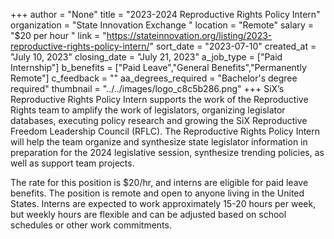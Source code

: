 +++
author = "None"
title = "2023-2024 Reproductive Rights Policy Intern"
organization = "State Innovation Exchange "
location = "Remote"
salary = "$20 per hour "
link = "https://stateinnovation.org/listing/2023-reproductive-rights-policy-intern/"
sort_date = "2023-07-10"
created_at = "July 10, 2023"
closing_date = "July 21, 2023"
a_job_type = ["Paid Internship"]
b_benefits = ["Paid Leave","General Benefits","Permanently Remote"]
c_feedback = ""
aa_degrees_required = "Bachelor's degree required"
thumbnail = "../../images/logo_c8c5b286.png"
+++
SiX’s Reproductive Rights Policy Intern supports the work of the Reproductive Rights team to amplify the work of legislators, organizing legislator databases, executing policy research and growing the SiX Reproductive Freedom Leadership Council (RFLC). The Reproductive Rights Policy Intern will help the team organize and synthesize state legislator information in preparation for the 2024 legislative session, synthesize trending policies, as well as support team projects. 

The rate for this position is $20/hr, and interns are eligible for paid leave benefits. The position is remote and open to anyone living in the United States.  Interns are expected to work approximately 15-20 hours per week, but weekly hours are flexible and can be adjusted based on school schedules or other work commitments.